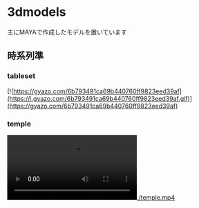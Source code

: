 # 3dmodels
主にMAYAで作成したモデルを置いています

## 時系列準
### tableset
[![https://gyazo.com/6b793491ca69b440760ff9823eed39af](https://i.gyazo.com/6b793491ca69b440760ff9823eed39af.gif)](https://gyazo.com/6b793491ca69b440760ff9823eed39af)
### temple
[![./temple.mp4](./temple.mp4)](./temple.mp4)
